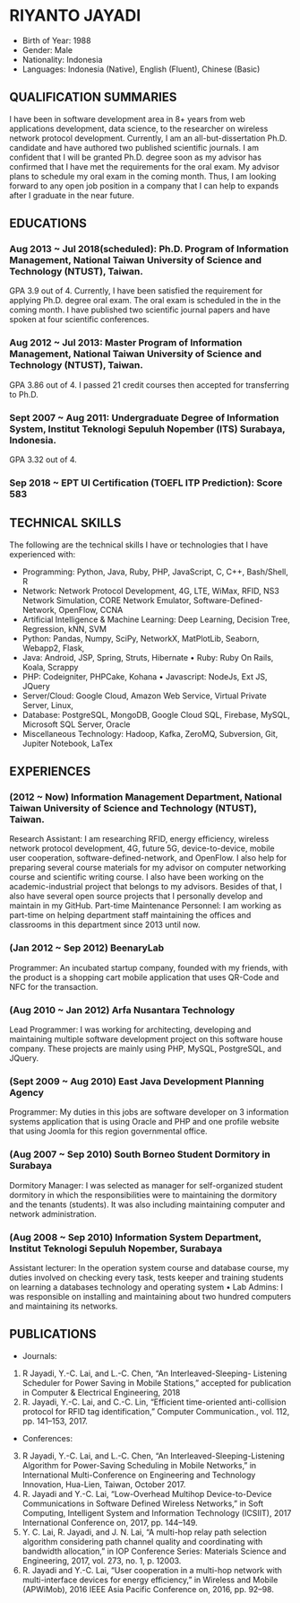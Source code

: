RIYANTO JAYADI
==================

* Birth of Year: 1988
* Gender: Male
* Nationality: Indonesia
* Languages: Indonesia (Native), English (Fluent), Chinese (Basic)

## QUALIFICATION SUMMARIES
I have been in software development area in 8+ years from web applications development, data science, to the researcher on wireless network protocol development. Currently, I am an all-but-dissertation Ph.D. candidate and have authored two published scientific journals. I am confident that I will be granted Ph.D. degree soon as my advisor has confirmed that I have met the requirements for the oral exam. My advisor plans to schedule my oral exam in the coming month. Thus, I am looking forward to any open job position in a company that I can help to expands after I graduate in the near future.

## EDUCATIONS

### Aug 2013 ~ Jul 2018(scheduled): Ph.D. Program of Information Management, National Taiwan University of Science and Technology (NTUST), Taiwan. 

GPA 3.9 out of 4. Currently, I have been satisfied the requirement for applying Ph.D. degree oral exam. The oral exam is scheduled in the in the coming month. I have published two scientific journal papers and have spoken at four scientific conferences. 

### Aug 2012 ~ Jul 2013: Master Program of Information Management, National Taiwan University of Science and Technology (NTUST), Taiwan. 

GPA 3.86 out of 4. I passed 21 credit courses then accepted for transferring to Ph.D. 

### Sept 2007 ~ Aug 2011: Undergraduate Degree of Information System, Institut Teknologi Sepuluh Nopember (ITS) Surabaya, Indonesia. 

GPA 3.32 out of 4.

### Sep 2018 ~ EPT UI Certification  (TOEFL ITP Prediction): Score 583


## TECHNICAL SKILLS
The following are the technical skills I have or technologies that I have experienced with: 
* Programming: Python, Java, Ruby, PHP, JavaScript, C, C++, Bash/Shell, R
* Network: Network Protocol Development, 4G, LTE, WiMax, RFID, NS3 Network Simulation, CORE Network Emulator, Software-Defined-Network, OpenFlow, CCNA
* Artificial Intelligence & Machine Learning: Deep Learning, Decision Tree, Regression, kNN, SVM
* Python: Pandas, Numpy, SciPy, NetworkX, MatPlotLib, Seaborn, Webapp2, Flask,
* Java: Android, JSP, Spring, Struts, Hibernate • Ruby: Ruby On Rails,  Koala, Scrappy 
* PHP: Codeigniter, PHPCake, Kohana • Javascript: NodeJs, Ext JS,  JQuery
* Server/Cloud: Google Cloud, Amazon Web Service, Virtual Private Server, Linux, 
* Database: PostgreSQL, MongoDB, Google Cloud SQL, Firebase, MySQL, Microsoft SQL Server, Oracle 
* Miscellaneous Technology: Hadoop, Kafka, ZeroMQ, Subversion, Git, Jupiter Notebook, LaTex


## EXPERIENCES
### (2012 ~ Now)  Information Management Department, National Taiwan University of Science and Technology (NTUST), Taiwan. 
Research Assistant: I  am researching RFID, energy efficiency, wireless network protocol development, 4G, future 5G, device-to-device, mobile user cooperation, software-defined-network, and OpenFlow. I also help for preparing several course materials for my advisor on computer networking course and scientific writing course. I also have been working on the academic-industrial project that belongs to my advisors. Besides of that, I also have several open source projects that I personally develop and maintain in my GitHub.
Part-time Maintenance Personnel: I am working as part-time on helping department staff maintaining the offices and classrooms in this department since 2013 until now. 

### (Jan 2012 ~ Sep 2012) BeenaryLab 
Programmer: An incubated startup company, founded with my friends, with the product is a shopping cart mobile application that uses QR-Code and NFC for the transaction. 

### (Aug 2010 ~ Jan 2012) Arfa Nusantara Technology
Lead Programmer: I was working for architecting, developing and maintaining multiple software development project on this software house company. These projects are mainly using PHP, MySQL, PostgreSQL, and JQuery.

### (Sept 2009 ~ Aug 2010) East Java Development Planning Agency 
Programmer: My duties in this jobs are software developer on 3 information systems application that is using Oracle and PHP and one profile website that using Joomla for this region governmental office.

### (Aug 2007 ~ Sep 2010) South Borneo Student Dormitory in Surabaya
Dormitory Manager: I was selected as manager for self-organized student dormitory in which the responsibilities were to maintaining the dormitory and the tenants (students). It was also including maintaining computer and network administration.

### (Aug 2008 ~ Sep 2010) Information System Department, Institut Teknologi Sepuluh Nopember, Surabaya
Assistant lecturer: In the operation system course and database course, my duties involved on checking every task, tests keeper and training students on learning a databases technology and operating system • Lab Admins: I was responsible on installing and maintaining about two hundred computers and maintaining its networks. 

## PUBLICATIONS
* Journals:
1. R Jayadi, Y.-C. Lai, and L.-C. Chen, “An Interleaved-Sleeping- Listening Scheduler for Power Saving in Mobile Stations,” accepted for publication in Computer & Electrical Engineering, 2018
2. R. Jayadi, Y.-C. Lai, and C.-C. Lin, “Efficient time-oriented anti-collision protocol for RFID tag identification,” Computer Communication., vol. 112, pp. 141–153, 2017.

* Conferences:
3. R Jayadi, Y.-C. Lai, and L.-C. Chen, “An Interleaved-Sleeping-Listening Algorithm for Power-Saving Scheduling in Mobile Networks,” in International Multi-Conference on Engineering and Technology Innovation, Hua-Lien, Taiwan, October 2017.
4. R. Jayadi and Y.-C. Lai, “Low-Overhead Multihop Device-to-Device Communications in Software Defined Wireless Networks,” in Soft Computing, Intelligent System and Information Technology (ICSIIT), 2017 International Conference on, 2017, pp. 144–149.
5. Y. C. Lai, R. Jayadi, and J. N. Lai, “A multi-hop relay path selection algorithm considering path channel quality and coordinating with bandwidth allocation,” in IOP Conference Series: Materials Science and Engineering, 2017, vol. 273, no. 1, p. 12003. 
6. R. Jayadi and Y.-C. Lai, “User cooperation in a multi-hop network with multi-interface devices for energy efficiency,” in Wireless and Mobile (APWiMob), 2016 IEEE Asia Pacific Conference on, 2016, pp. 92–98.

